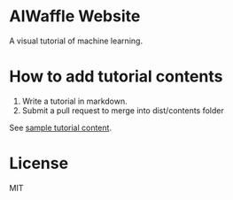 # AIWaffle Website

A visual tutorial of machine learning.

# How to add tutorial contents
1. Write a tutorial in markdown.
2. Submit a pull request to merge into dist/contents folder

See [sample tutorial content](https://github.com/AlienKevin/AIWaffle-website/blob/master/dist/contents/Introduction.md).

# License
MIT
